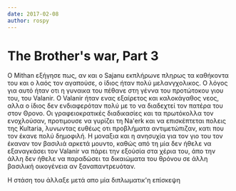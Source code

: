 ```yaml
---
date: 2017-02-08
author: rospy
---
```

# The Brother's war, Part 3

O Mithan εξήγησε πως, αν και ο Sajanu εκπλήρωνε πληρως τα καθήκοντα του και ο
λαός τον αγαπούσε, ο ίδιος ήταν πολύ μελανγχολικος. Ο λόγος για αυτό ήταν οτι
η γυναικα του πέθανε στη γέννα του προτώτοκου γιου του, του Valanir. Ο Valanir
ήταν ενας εξαίρετος και καλοκάγαθος νεος, αλλα ο ίδιος δεν ενδιαφερόταν πολύ
με το να διαδεχτεί τον πατέρα του στον Θρονο. Οι γραφειοκρατικές διαδικασίες
και τα πρωτόκολλα τον ενοχλούσαν, προτιμουσε να γυρίζει τη Na'erk και να
επισκέπτεται πολεις της Kultaria, λυνωντας ευθέως οτι προβλήματα
αντιμετώπιζαν,  κατι που τον έκανε πολύ δημοφιλή. H μοναξια και η ανησυχία για
τον γιο του τον έκαναν τον βασιλιά αρκετά μουντο, καθώς από τη μία δεν ήθελε
να εξαναγκάσει τον Valanir να πάρει την εξούσία στα χέρια του, άπο την άλλη
δεν ήθελε να παραδώσει τα δικαιώματα του θρόνου σε άλλη βασιλική οικογένεια αν
ξαναπαντρευόταν.  

Η στάση του άλλαξε μετά απο μία διπλωματικ'η επίσκεψη  




